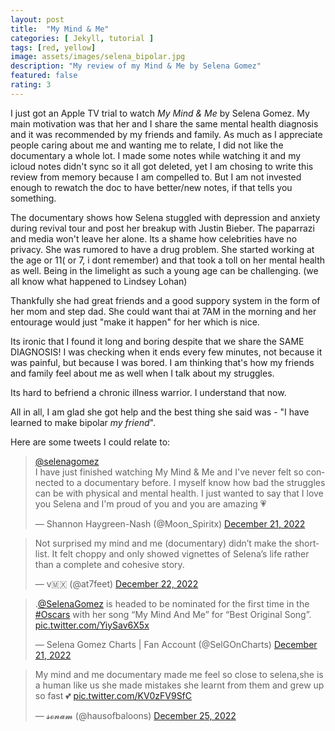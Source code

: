 ```yaml
---
layout: post
title:  "My Mind & Me"
categories: [ Jekyll, tutorial ]
tags: [red, yellow]
image: assets/images/selena_bipolar.jpg
description: "My review of my Mind & Me by Selena Gomez"
featured: false
rating: 3
---
```

I just got an Apple TV trial to watch _My Mind & Me_ by Selena Gomez. My main motivation was that her and I share the same mental health diagnosis and it was recommended by my friends and family. As much as I appreciate people caring about me and wanting me to relate, I did not like the documentary a whole lot. I made some notes while watching it and my icloud notes didn't sync so it all got deleted, yet I am chosing to write this review from memory because I am compelled to. But I am not invested enough to rewatch the doc to have better/new notes, if that tells you something.

The documentary shows how Selena stuggled with depression and anxiety during revival tour and post her breakup with Justin Bieber. The paparrazi and media won't leave her alone. Its a shame how celebrities have no privacy. She was rumored to have a drug problem. She started working at the age or 11( or 7, i dont remember) and that took a toll on her mental health as well. Being in the limelight as such a young age can be challenging. (we all know what happened to Lindsey Lohan)

Thankfully she had great friends and a good suppory system in the form of her mom and step dad. She could want thai at 7AM in the morning and her entourage would just "make it happen" for her which is nice.

Its ironic that I found it long and boring despite that we share the SAME DIAGNOSIS! I was checking when it ends every few minutes, not because it was painful, but because I was bored. I am thinking that's how my friends and family feel about me as well when I talk about my struggles.

Its hard to befriend a chronic illness warrior. I understand that now.

All in all, I am glad she got help and the best thing she said was - "I have learned to make bipolar _my friend_".

Here are some tweets I could relate to:

<blockquote class="twitter-tweet"><p lang="en" dir="ltr"><a href="https://twitter.com/selenagomez?ref_src=twsrc%5Etfw">@selenagomez</a> <br>I have just finished watching My Mind &amp; Me and I&#39;ve never felt so connected to a documentary before. I myself know how bad the struggles can be with physical and mental health. I just wanted to say that I love you Selena and I&#39;m proud of you and you are amazing 💗</p>&mdash; Shannon Haygreen-Nash (@Moon_Spiritx) <a href="https://twitter.com/Moon_Spiritx/status/1605609195109113856?ref_src=twsrc%5Etfw">December 21, 2022</a></blockquote> <script async src="https://platform.twitter.com/widgets.js" charset="utf-8"></script>

<blockquote class="twitter-tweet"><p lang="en" dir="ltr">Not surprised my mind and me (documentary) didn’t make the shortlist. It felt choppy and only showed vignettes of Selena’s life rather than a complete and cohesive story.</p>&mdash; v🇲🇽 (@at7feet) <a href="https://twitter.com/at7feet/status/1605739714257879040?ref_src=twsrc%5Etfw">December 22, 2022</a></blockquote> <script async src="https://platform.twitter.com/widgets.js" charset="utf-8"></script>

<blockquote class="twitter-tweet"><p lang="en" dir="ltr">.<a href="https://twitter.com/selenagomez?ref_src=twsrc%5Etfw">@SelenaGomez</a> is headed to be nominated for the first time in the <a href="https://twitter.com/hashtag/Oscars?src=hash&amp;ref_src=twsrc%5Etfw">#Oscars</a> with her song “My Mind And Me” for “Best Original Song”. <a href="https://t.co/YiySav6X5x">pic.twitter.com/YiySav6X5x</a></p>&mdash; Selena Gomez Charts | Fan Account (@SelGOnCharts) <a href="https://twitter.com/SelGOnCharts/status/1605657557397147648?ref_src=twsrc%5Etfw">December 21, 2022</a></blockquote> <script async src="https://platform.twitter.com/widgets.js" charset="utf-8"></script>

<blockquote class="twitter-tweet"><p lang="en" dir="ltr">My mind and me documentary made me feel so close to selena,she is a human like us she made mistakes she learnt from them and grew up so fast 💕 <a href="https://t.co/KV0zFV9SfC">pic.twitter.com/KV0zFV9SfC</a></p>&mdash; 𝓼𝓸𝓷𝓪𝓶 (@hausofbaloons) <a href="https://twitter.com/hausofbaloons/status/1606848255002050561?ref_src=twsrc%5Etfw">December 25, 2022</a></blockquote> <script async src="https://platform.twitter.com/widgets.js" charset="utf-8"></script>
